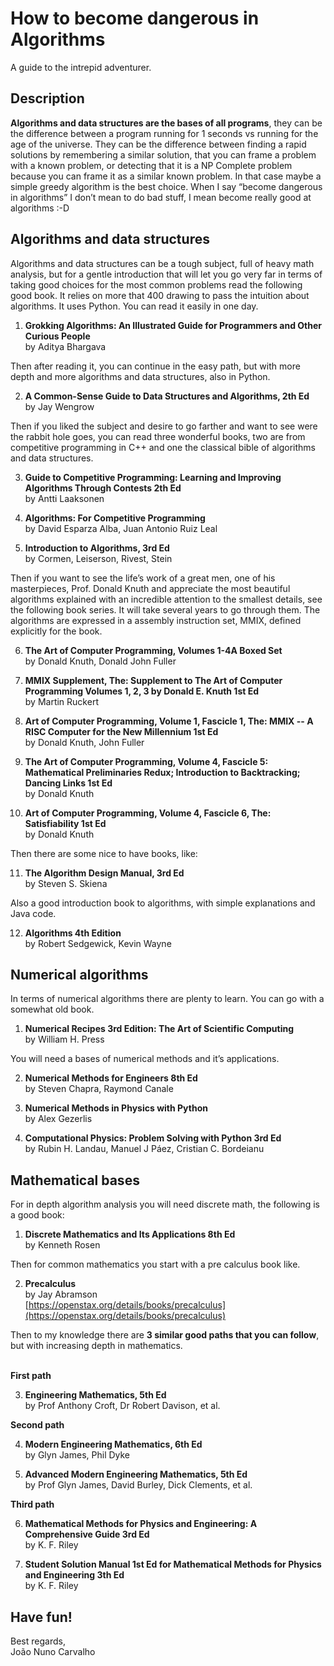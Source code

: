 # How to become dangerous in Algorithms
A guide to the intrepid adventurer.

## Description

**Algorithms and data structures are the bases of all programs**, they can be the difference between a program running for 1 seconds vs running for the age of the universe. They can be the difference between finding a rapid solutions by remembering a similar solution, that you can frame a problem with a known problem, or detecting that it is a NP Complete problem because you can frame it as a similar known problem. In that case maybe a simple greedy algorithm is the best choice. When I say “become dangerous in algorithms” I don’t mean to do bad stuff, I mean become really good at algorithms :-D <br>


## Algorithms and data structures

Algorithms and data structures can be a tough subject, full of heavy math analysis, but for a gentle introduction that will let you go very far in terms of taking good choices for the most common problems read the following good book. It relies on more that 400 drawing to pass the intuition about algorithms. It uses Python. You can read it easily in one day. <br>

1. **Grokking Algorithms: An Illustrated Guide for Programmers and Other Curious People**<br>
   by Aditya Bhargava

Then after reading it, you can continue in the easy path, but with more depth and more algorithms and data structures, also in Python. <br>
   
2. **A Common-Sense Guide to Data Structures and Algorithms, 2th Ed**<br>
   by Jay Wengrow

Then if you liked the subject and desire to go farther and want to see were the rabbit hole goes, you can read three wonderful books, two are from competitive programming in C++ and one the classical bible of algorithms and data structures. <br>

3. **Guide to Competitive Programming: Learning and Improving Algorithms Through Contests 2th Ed**<br>
   by Antti Laaksonen

4. **Algorithms: For Competitive Programming**<br>
   by David Esparza Alba, Juan Antonio Ruiz Leal

5. **Introduction to Algorithms, 3rd Ed**<br>
   by Cormen, Leiserson, Rivest, Stein

Then if you want to see the life’s work of a great men, one of his masterpieces, Prof. Donald Knuth and appreciate the most beautiful algorithms explained with an incredible attention to the smallest details, see the following book series. It will take several years to go through them. The algorithms are expressed in a assembly instruction set, MMIX, defined explicitly for the book. <br>

6. **The Art of Computer Programming, Volumes 1-4A Boxed Set**<br>
   by Donald Knuth, Donald John Fuller  

7. **MMIX Supplement, The: Supplement to The Art of Computer Programming Volumes 1, 2, 3 by Donald E. Knuth 1st Ed**<br>
   by Martin Ruckert

8. **Art of Computer Programming, Volume 1, Fascicle 1, The: MMIX -- A RISC Computer for the New Millennium 1st Ed**<br>
   by Donald Knuth, John Fuller

9. **The Art of Computer Programming, Volume 4, Fascicle 5: Mathematical Preliminaries Redux; Introduction to Backtracking; Dancing Links 1st Ed**<br>
   by Donald Knuth

10. **Art of Computer Programming, Volume 4, Fascicle 6, The: Satisfiability 1st Ed**<br>
    by Donald Knuth

Then there are some nice to have books, like: <br>

11. **The Algorithm Design Manual, 3rd Ed**<br>
   by Steven S. Skiena

Also a good introduction book to algorithms, with simple explanations and Java code.<br>

12. **Algorithms 4th Edition**<br>
   by Robert Sedgewick, Kevin Wayne


## Numerical algorithms

In terms of numerical algorithms there are plenty to learn. You can go with a somewhat old book.<br>

1. **Numerical Recipes 3rd Edition: The Art of Scientific Computing**<br>
  by William H. Press  

You will need a bases of numerical methods and it’s applications.<br>

2. **Numerical Methods for Engineers 8th Ed**<br>
   by Steven Chapra, Raymond Canale

3. **Numerical Methods in Physics with Python**<br>
  by Alex Gezerlis

4. **Computational Physics: Problem Solving with Python 3rd Ed**<br>
   by Rubin H. Landau, Manuel J Páez, Cristian C. Bordeianu


## Mathematical bases

For in depth algorithm analysis you will need discrete math, the following is a good book:<br>

1. **Discrete Mathematics and Its Applications 8th Ed**<br>
   by Kenneth Rosen

Then for common mathematics you start with a pre calculus book like.<br>

2. **Precalculus**<br>
   by Jay Abramson<br>
   [https://openstax.org/details/books/precalculus](https://openstax.org/details/books/precalculus)


Then to my knowledge there are **3 similar good paths that you can follow**, but with increasing depth in mathematics.<br>
<br>

**First path** <br>

3. **Engineering Mathematics, 5th Ed**<br>
   by Prof Anthony Croft, Dr Robert Davison, et al.

**Second path** <br>

4. **Modern Engineering Mathematics, 6th Ed**<br>
   by Glyn James, Phil Dyke

5. **Advanced Modern Engineering Mathematics, 5th Ed**<br> 
   by Prof Glyn James, David Burley, Dick Clements, et al.

**Third path** <br>

6. **Mathematical Methods for Physics and Engineering: A Comprehensive Guide 3rd Ed**<br>
   by K. F. Riley

7. **Student Solution Manual 1st Ed for Mathematical Methods for Physics and Engineering 3th Ed**<br>
   by K. F. Riley


## Have fun!

Best regards, <br>
João Nuno Carvalho